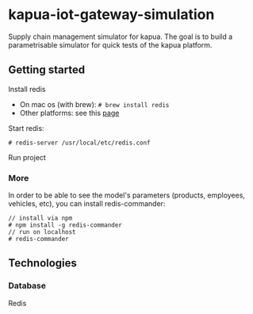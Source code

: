 # kapua-iot-gateway-simulation
Supply chain management simulator for kapua. The goal is to build a parametrisable simulator for quick tests of the kapua platform.

## Getting started
Install redis
 - On mac os (with brew): 
    ```# brew install redis```
 - Other platforms: see this [page](https://redis.io/topics/quickstart)
 
Start redis:

    # redis-server /usr/local/etc/redis.conf
Run project

### More
In order to be able to see the model's parameters (products, 
employees, vehicles, etc), you can install redis-commander:

    // install via npm
    # npm install -g redis-commander
    // run on localhost
    # redis-commander
## Technologies
### Database
Redis
